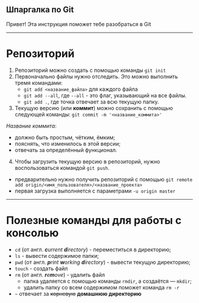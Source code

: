 ## Шпаргалка по Git

Привет! Эта инструкция поможет тебе разобраться в Git

---

# Репозиторий

1. Репозиторий можно создать с помощью команды `git init`
2. Первоначально файлы нужно отследить. Это можно выполнить тремя командами:
	- `git add <название_файла>` для каждого файла
	- `git add --all`, где `--all` - это флаг, указывающий на все файлы.
 	- `git add .`, где точка отвечает за всю текущую папку.
3. Текущую версию (или **коммит**) можно сохранить с помощью следующей команды:
`git commit -m '<название_коммита>'`

_Название коммита_:
* должно быть простым, чётким, ёмким;
* пояснять, что изменилось в этой версии;
* отвечать за определённый функционал.

4. Чтобы загрузить текущую версию в репозиторий, нужно воспользоваться командой `git push`.
  - предварительно нужно получить репозиторий с помощью `git remote add origin/<имя_пользователя>/<название_проекта>`
  - первая загрузка выполняется с параметрами `-u origin master`
---

# Полезные команды для работы с консолью

* `cd` (от англ. _**c**urrent **d**irectory_) - переместиться в директорию;
* `ls` - вывести содержимое папки;
* `pwd` (от англ. _**p**rint **w**orking **d**irectory_) - вывести текущую директорию;
* `touch` - создать файл
* `rm` (от англ. _**r**e**m**ove_) - удалить файл
	- папка удаляется с помощью команды `rmdir`, а создаётся — `mkdir`;
	- удалить папку со всем содержимом поможет команда `rm -r`
* `~` отвечает за ~~корневую~~ **домашнюю директорию**